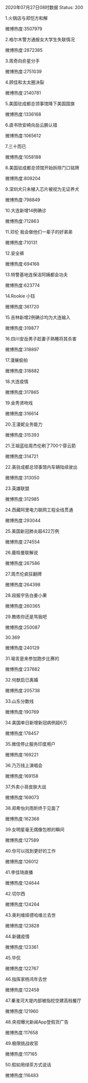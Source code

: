 2020年07月27日08时数据
Status: 200

1.火锅店与郑恺方和解

微博热度:3507979

2.格尔木警方通报女大学生失联情况

微博热度:2872385

3.周奇向俞星分手

微博热度:2751039

4.顾佳和太太圈决裂

微博热度:2140781

5.美国驻成都总领事馆降下美国国旗

微博热度:1336168

6.虞书欣安崎向岳云鹏认错

微博热度:1065612

7.三十而已

微博热度:1058188

8.美国驻成都总领馆开始拆除门口铭牌

微博热度:809204

9.深圳犬只未植入芯片被视为无证养犬

微博热度:798849

10.大连新增14例确诊

微博热度:712863

11.邓伦 我会做他们一辈子的好弟弟

微博热度:710131

12.安全裤

微博热度:694168

13.特警基地连保洁阿姨都会功夫

微博热度:623774

14.Rookie 小钰

微博热度:361720

15.吉林新增2例确诊均为大连输入

微博热度:319877

16.四川安岳男子趁妻子熟睡将其杀害

微博热度:318897

17.漫展偷拍

微博热度:318882

18.大连疫情

微博热度:317865

19.金秀贤吻戏

微博热度:316614

20.王漫妮业务能力

微博热度:315393

21.王祖蓝给周杰伦刷了700个穿云箭

微博热度:314721

22.美驻成都总领事馆内车辆陆续驶出

微博热度:313050

23.英雄联盟

微博热度:312985

24.西藏阿里电力联网工程全线贯通

微博热度:293044

25.美国新冠肺炎超422万例

微博热度:274554

26.鹿晗曼联解说

微博热度:267586

27.周杰伦疯狂翻牌

微博热度:264398

28.段振宇告白姜小果

微博热度:260365

29.教练你还是骂我吧

微博热度:250087

30.369

微博热度:240129

31.喻言是来参加跑步比赛的

微博热度:237682

32.何猷启已离婚

微博热度:205738

33.山东分数线

微博热度:190769

34.美国单日新增新冠病例超6万

微博热度:178457

35.微信停止服务印度用户

微博热度:169221

36.乃万线上演唱会

微博热度:169158

37.外卖小哥皮肤大战

微博热度:169073

38.郑希怡刘雨昕终于见面了

微博热度:162368

39.女明星毫无偶像包袱的瞬间

微博热度:127589

40.你可以找到更好的工作

微博热度:126012

41.李佳琦直播

微博热度:124644

42.切尔西

微博热度:124264

43.奥利维娅德哈维兰去世

微博热度:123828

44.新疆疫情

微博热度:123361

45.毕侃

微博热度:122767

46.指挥家杨鸿年去世

微博热度:122458

47.秦淮河大堤内部被指挖空建高档餐厅

微博热度:121960

48.央视曝光新闻App登假货广告

微博热度:117658

49.极限挑战收官

微博热度:117165

50.假如用绿茶方式说话

微博热度:116483

